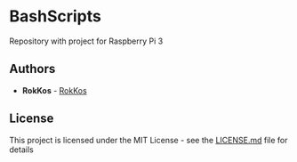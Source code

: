 # BashScripts

Repository with project for Raspberry Pi 3

## Authors

* **RokKos** - [RokKos](https://github.com/RokKos)


## License

This project is licensed under the MIT License - see the [LICENSE.md](LICENSE.md) file for details
